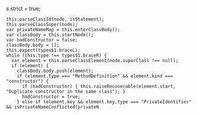 s.strict = true;

    this.parseClassId(node, isStatement);
    this.parseClassSuper(node);
    var privateNameMap = this.enterClassBody();
    var classBody = this.startNode();
    var hadConstructor = false;
    classBody.body = [];
    this.expect(types$1.braceL);
    while (this.type !== types$1.braceR) {
      var element = this.parseClassElement(node.superClass !== null);
      if (element) {
        classBody.body.push(element);
        if (element.type === "MethodDefinition" && element.kind === "constructor") {
          if (hadConstructor) { this.raiseRecoverable(element.start, "Duplicate constructor in the same class"); }
          hadConstructor = true;
        } else if (element.key && element.key.type === "PrivateIdentifier" && isPrivateNameConflicted(privateN